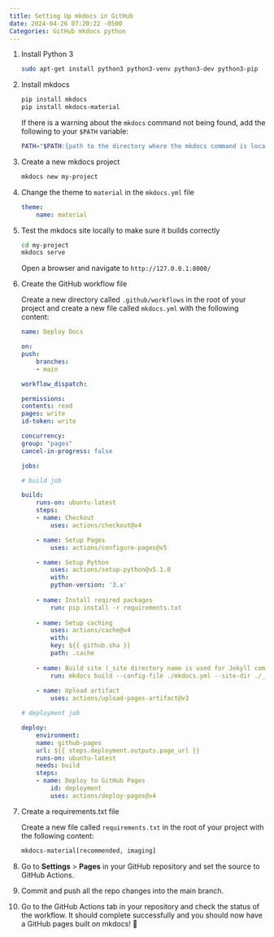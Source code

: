 ```yaml
---
title: Setting Up mkdocs in GitHub
date: 2024-04-26 07:20:22 -0500
Categories: GitHub mkdocs python
---
```


1. Install Python 3

    ```bash
    sudo apt-get install python3 python3-venv python3-dev python3-pip
    ```

2. Install mkdocs

    ```bash
    pip install mkdocs
    pip install mkdocs-material
    ```

    If there is a warning about the `mkdocs` command not being found, add the following to your `$PATH` variable:

    ```bash
    PATH="$PATH:{path to the directory where the mkdocs command is located}"
    ```

3. Create a new mkdocs project

    ```bash
    mkdocs new my-project
    ```

4. Change the theme to `material` in the `mkdocs.yml` file

    ```yaml
    theme:
        name: material
    ```

5. Test the mkdocs site locally to make sure it builds correctly

    ```bash
    cd my-project
    mkdocs serve
    ```

    Open a browser and navigate to `http://127.0.0.1:8000/`

6. Create the GitHub workflow file

    Create a new directory called `.github/workflows` in the root of your project and create a new file called `mkdocs.yml` with the following content:

    ```yaml
    name: Deploy Docs

    on:
    push:
        branches:
        - main

    workflow_dispatch:

    permissions:
    contents: read
    pages: write
    id-token: write

    concurrency:
    group: "pages"
    cancel-in-progress: false

    jobs:

    # build job

    build:
        runs-on: ubuntu-latest
        steps:
        - name: Checkout
            uses: actions/checkout@v4

        - name: Setup Pages
            uses: actions/configure-pages@v5

        - name: Setup Python
            uses: actions/setup-python@v5.1.0
            with:
            python-version: '3.x'
        
        - name: Install reqired packages
            run: pip install -r requirements.txt
        
        - name: Setup caching
            uses: actions/cache@v4
            with:
            key: ${{ github.sha }}
            path: .cache
        
        - name: Build site (_site directory name is used for Jekyll compatiblity)
            run: mkdocs build --config-file ./mkdocs.yml --site-dir ./_site
        
        - name: Upload artifact
            uses: actions/upload-pages-artifact@v3

    # deployment job

    deploy:
        environment:
        name: github-pages
        url: ${{ steps.deployment.outputs.page_url }}
        runs-on: ubuntu-latest
        needs: build
        steps:
        - name: Deploy to GitHub Pages
            id: deployment
            uses: actions/deploy-pages@v4
    ```

7. Create a requirements.txt file

    Create a new file called `requirements.txt` in the root of your project with the following content:

    ```txt
    mkdocs-material[recommended, imaging]
    ```

8. Go to **Settings** > **Pages** in your GitHub repository and set the source to GitHub Actions.
9. Commit and push all the repo changes into the main branch.
10. Go to the GitHub Actions tab in your repository and check the status of the workflow.  It should complete successfully and you should now have a GitHub pages built on mkdocs! 🥳
